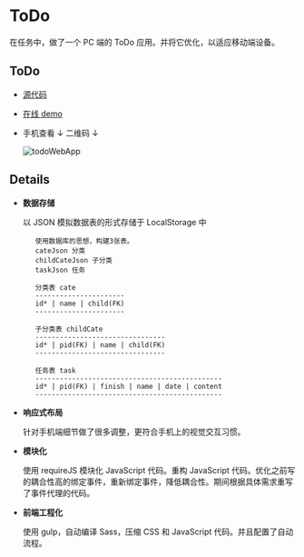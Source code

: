 # ToDo

在任务中，做了一个 PC 端的 ToDo 应用。并将它优化，以适应移动端设备。

## ToDo 


* [源代码](https://github.com/sunzheng987/ToDo)
* [在线 demo](http://sunzheng987.github.io/ToDo)
* 手机查看 ↓ 二维码 ↓
    
    ![todoWebApp](http://qr.api.cli.im/qr?data=https%253A%252F%252Fsunzheng987.github.io%252FNoteList%252F&level=H&transparent=false&bgcolor=%23ffffff&forecolor=%23000000&blockpixel=12&marginblock=1&logourl=&size=280&kid=cliim&key=07b45b9231d628bca12a3c57b56ecfb8)



## Details

* **数据存储**

    以 JSON 模拟数据表的形式存储于 LocalStorage 中

         使用数据库的思想，构建3张表。
         cateJson 分类
         childCateJson 子分类
         taskJson 任务
         
         分类表 cate
         ----------------------
         id* | name | child(FK)
         ----------------------
         
         子分类表 childCate
         --------------------------------
         id* | pid(FK) | name | child(FK)
         --------------------------------
         
         任务表 task
         ----------------------------------------------
         id* | pid(FK) | finish | name | date | content
         ----------------------------------------------

* **响应式布局**
    
    针对手机端细节做了很多调整，更符合手机上的视觉交互习惯。


* **模块化**
    
    使用 requireJS 模块化 JavaScript 代码。重构 JavaScript 代码。优化之前写的耦合性高的绑定事件，重新绑定事件，降低耦合性。期间根据具体需求重写了事件代理的代码。

* **前端工程化**
    
    使用 gulp，自动编译 Sass，压缩 CSS 和 JavaScript 代码。并且配置了自动流程。

